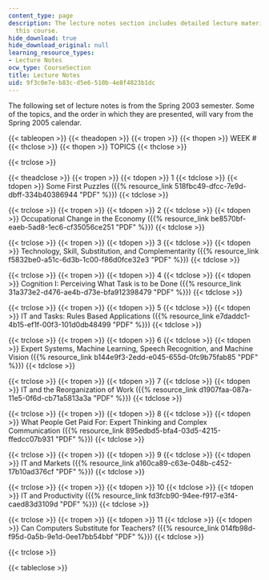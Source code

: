 ```yaml
---
content_type: page
description: The lecture notes section includes detailed lecture material used in
  this course.
hide_download: true
hide_download_original: null
learning_resource_types:
- Lecture Notes
ocw_type: CourseSection
title: Lecture Notes
uid: 9f3c0e7e-b83c-d5e6-510b-4e8f4823b1dc
---
```


The following set of lecture notes is from the Spring 2003 semester. Some of the topics, and the order in which they are presented, will vary from the Spring 2005 calendar.

{{< tableopen >}}
{{< theadopen >}}
{{< tropen >}}
{{< thopen >}}
WEEK #
{{< thclose >}}
{{< thopen >}}
TOPICS
{{< thclose >}}

{{< trclose >}}

{{< theadclose >}}
{{< tropen >}}
{{< tdopen >}}
1
{{< tdclose >}}
{{< tdopen >}}
Some First Puzzles ({{% resource_link 518fbc49-dfcc-7e9d-dbff-334b40386944 "PDF" %}})
{{< tdclose >}}

{{< trclose >}}
{{< tropen >}}
{{< tdopen >}}
2
{{< tdclose >}}
{{< tdopen >}}
Occupational Change in the Economy ({{% resource_link be8570bf-eaeb-5ad8-1ec6-cf35056ce251 "PDF" %}})
{{< tdclose >}}

{{< trclose >}}
{{< tropen >}}
{{< tdopen >}}
3
{{< tdclose >}}
{{< tdopen >}}
Technology, Skill, Substitution, and Complementarity ({{% resource_link f5832be0-a51c-6d3b-1c00-f86d0fce32e3 "PDF" %}})
{{< tdclose >}}

{{< trclose >}}
{{< tropen >}}
{{< tdopen >}}
4
{{< tdclose >}}
{{< tdopen >}}
Cognition I: Perceiving What Task is to be Done ({{% resource_link 31a373e2-d476-ae4b-d73e-bfa912398479 "PDF" %}})
{{< tdclose >}}

{{< trclose >}}
{{< tropen >}}
{{< tdopen >}}
5
{{< tdclose >}}
{{< tdopen >}}
IT and Tasks: Rules Based Applications ({{% resource_link e7daddc1-4b15-ef1f-00f3-101d0db48499 "PDF" %}})
{{< tdclose >}}

{{< trclose >}}
{{< tropen >}}
{{< tdopen >}}
6
{{< tdclose >}}
{{< tdopen >}}
Expert Systems, Machine Learning, Speech Recognition, and Machine Vision ({{% resource_link b144e9f3-2edd-e045-655d-0fc9b75fab85 "PDF" %}})
{{< tdclose >}}

{{< trclose >}}
{{< tropen >}}
{{< tdopen >}}
7
{{< tdclose >}}
{{< tdopen >}}
IT and the Reorganization of Work ({{% resource_link d1907faa-087a-11e5-0f6d-cb71a5813a3a "PDF" %}})
{{< tdclose >}}

{{< trclose >}}
{{< tropen >}}
{{< tdopen >}}
8
{{< tdclose >}}
{{< tdopen >}}
What People Get Paid For: Expert Thinking and Complex Communication ({{% resource_link 895edbd5-bfa4-03d5-4215-ffedcc07b931 "PDF" %}})
{{< tdclose >}}

{{< trclose >}}
{{< tropen >}}
{{< tdopen >}}
9
{{< tdclose >}}
{{< tdopen >}}
IT and Markets ({{% resource_link a160ca89-c63e-048b-c452-17b10ad376cf "PDF" %}})
{{< tdclose >}}

{{< trclose >}}
{{< tropen >}}
{{< tdopen >}}
10
{{< tdclose >}}
{{< tdopen >}}
IT and Productivity ({{% resource_link fd3fcb90-94ee-f917-e3f4-caed83d3109d "PDF" %}})
{{< tdclose >}}

{{< trclose >}}
{{< tropen >}}
{{< tdopen >}}
11
{{< tdclose >}}
{{< tdopen >}}
Can Computers Substitute for Teachers? ({{% resource_link 014fb98d-f95d-0a5b-9e1d-0ee17bb54bbf "PDF" %}})
{{< tdclose >}}

{{< trclose >}}

{{< tableclose >}}
